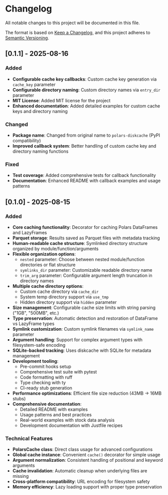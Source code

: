 # Changelog

All notable changes to this project will be documented in this file.

The format is based on [Keep a Changelog](https://keepachangelog.com/en/1.0.0/),
and this project adheres to [Semantic Versioning](https://semver.org/spec/v2.0.0.html).

## [0.1.1] - 2025-08-16

### Added
- **Configurable cache key callbacks**: Custom cache key generation via `cache_key` parameter
- **Configurable directory naming**: Custom directory names via `entry_dir` parameter  
- **MIT License**: Added MIT license for the project
- **Enhanced documentation**: Added detailed examples for custom cache keys and directory naming

### Changed
- **Package name**: Changed from original name to `polars-diskcache` (PyPI compatibility)
- **Improved callback system**: Better handling of custom cache key and directory naming functions

### Fixed
- **Test coverage**: Added comprehensive tests for callback functionality
- **Documentation**: Enhanced README with callback examples and usage patterns

## [0.1.0] - 2025-08-15

### Added
- **Core caching functionality**: Decorator for caching Polars DataFrames and LazyFrames
- **Parquet storage**: Results saved as Parquet files with metadata tracking
- **Human-readable cache structure**: Symlinked directory structure organized by module/function/arguments
- **Flexible organization options**:
  - `nested` parameter: Choose between nested module/function directories or flat structure
  - `symlinks_dir` parameter: Customizable readable directory name
  - `trim_arg` parameter: Configurable argument length truncation in directory names
- **Multiple cache directory options**:
  - Custom cache directory via `cache_dir`
  - System temp directory support via `use_tmp`
  - Hidden directory support via `hidden` parameter
- **Size management**: Configurable cache size limits with string parsing ("1GB", "500MB", etc.)
- **Type preservation**: Automatic detection and restoration of DataFrame vs LazyFrame types
- **Symlink customization**: Custom symlink filenames via `symlink_name` parameter
- **Argument handling**: Support for complex argument types with filesystem-safe encoding
- **SQLite-backed tracking**: Uses diskcache with SQLite for metadata management
- **Development tooling**:
  - Pre-commit hooks setup
  - Comprehensive test suite with pytest
  - Code formatting with ruff
  - Type checking with ty
  - CI-ready stub generation
- **Performance optimizations**: Efficient file size reduction (43MB → 16MB stubs)
- **Comprehensive documentation**:
  - Detailed README with examples
  - Usage patterns and best practices
  - Real-world examples with stock data analysis
  - Development documentation with Justfile recipes

### Technical Features
- **PolarsCache class**: Direct class usage for advanced configurations
- **Global cache instance**: Convenient `cache()` decorator for simple usage
- **Argument normalization**: Consistent handling of positional and keyword arguments
- **Cache invalidation**: Automatic cleanup when underlying files are missing
- **Cross-platform compatibility**: URL encoding for filesystem safety
- **Memory efficiency**: Lazy loading support with proper type preservation
